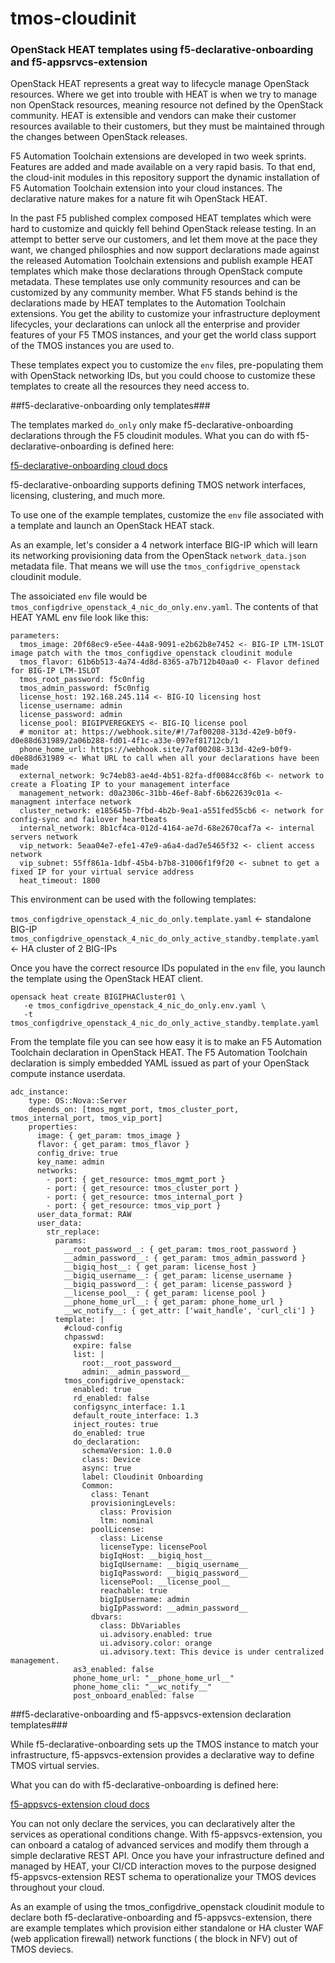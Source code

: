# tmos-cloudinit
### OpenStack HEAT templates using f5-declarative-onboarding and f5-appsrvcs-extension ###

OpenStack HEAT represents a great way to lifecycle manage OpenStack resources. Where we get into trouble with HEAT is when we try to manage non OpenStack resources, meaning resource not defined by the OpenStack community. HEAT is extensible and vendors can make their customer resources available to their customers, but they must be maintained through the changes between OpenStack releases.

F5 Automation Toolchain extensions are developed in two week sprints. Features are added and made available on a very rapid basis. To that end, the cloud-init modules in this repository support the dynamic installation of F5 Automation Toolchain extension into your cloud instances. The declarative nature makes for a nature fit wih OpenStack HEAT.

In the past F5 published complex composed HEAT templates which were hard to customize and quickly fell behind OpenStack release testing. In an attempt to better serve our customers, and let them move at the pace they want, we changed philosphies and now support declarations made against the released Automation Toolchain extensions and publish example HEAT templates which make those declarations through OpenStack compute metadata. These templates use only community resources and can be customized by any community member. What F5 stands behind is the declarations made by HEAT templates to the Automation Toolchain extensions. You get the ability to customize your infrastructure deployment lifecycles, your declarations can unlock all the enterprise and provider features of your F5 TMOS instances, and your get the world class support of the TMOS instances you are used to.

These templates expect you to customize the `env` files, pre-populating them with OpenStack networking IDs, but you could choose to customize these templates to create all the resources they need access to.

##f5-declarative-onboarding only templates###

The templates marked `do_only` only make f5-declarative-onboarding declarations through the F5 cloudinit modules. What you can do with f5-declarative-onboarding is defined here:

[f5-declarative-onboarding cloud docs](https://clouddocs.f5.com/products/extensions/f5-declarative-onboarding/latest/)

f5-declarative-onboarding supports defining TMOS network interfaces, licensing, clustering, and much more.

To use one of the example templates, customize the `env` file associated with a template and launch an OpenStack HEAT stack.

As an example, let's consider a 4 network interface BIG-IP which will learn its networking provisioning data from the OpenStack `network_data.json` metadata file. That means we will use the `tmos_configdrive_openstack` cloudinit module.

The assoiciated `env` file would be `tmos_configdrive_openstack_4_nic_do_only.env.yaml`. The contents of that HEAT YAML env file look like this:

```
parameters:
  tmos_image: 20f68ec9-e5ee-44a8-9091-e2b62b8e7452 <- BIG-IP LTM-1SLOT image patch with the tmos_configdive_openstack cloudinit module 
  tmos_flavor: 61b6b513-4a74-4d8d-8365-a7b712b40aa0 <- Flavor defined for BIG-IP LTM-1SLOT
  tmos_root_password: f5c0nfig
  tmos_admin_password: f5c0nfig
  license_host: 192.168.245.114 <- BIG-IQ licensing host
  license_username: admin
  license_password: admin
  license_pool: BIGIPVEREGKEYS <- BIG-IQ license pool 
  # monitor at: https://webhook.site/#!/7af00208-313d-42e9-b0f9-d0e88d631989/2a06b288-fd01-4f1c-a33e-097ef81712cb/1
  phone_home_url: https://webhook.site/7af00208-313d-42e9-b0f9-d0e88d631989 <- What URL to call when all your declarations have been made
  external_network: 9c74eb83-ae4d-4b51-82fa-df0084cc8f6b <- network to create a Floating IP to your management interface
  management_network: d0a2306c-31bb-46ef-8abf-6b622639c01a <- managment interface network
  cluster_network: e185645b-7fbd-4b2b-9ea1-a551fed55cb6 <- network for config-sync and failover heartbeats
  internal_network: 8b1cf4ca-012d-4164-ae7d-68e2670caf7a <- internal servers network 
  vip_network: 5eaa04e7-efe1-47e9-a6a4-dad7e5465f32 <- client access network
  vip_subnet: 55ff861a-1dbf-45b4-b7b8-31006f1f9f20 <- subnet to get a fixed IP for your virtual service address
  heat_timeout: 1800
```

This environment can be used with the following templates:

`tmos_configdrive_openstack_4_nic_do_only.template.yaml` <- standalone BIG-IP
`tmos_configdrive_openstack_4_nic_do_only_active_standby.template.yaml` <- HA cluster of 2 BIG-IPs

Once you have the correct resource IDs populated in the `env` file, you launch the template using the OpenStack HEAT client.

```
opensack heat create BIGIPHACluster01 \
   -e tmos_configdrive_openstack_4_nic_do_only.env.yaml \
   -t tmos_configdrive_openstack_4_nic_do_only_active_standby.template.yaml
```

From the template file you can see how easy it is to make an F5 Automation Toolchain declaration in OpenStack HEAT. The F5 Automation Toolchain declaration is simply embedded YAML issued as part of your OpenStack compute instance userdata.

```
adc_instance:
    type: OS::Nova::Server
    depends_on: [tmos_mgmt_port, tmos_cluster_port, tmos_internal_port, tmos_vip_port]
    properties:
      image: { get_param: tmos_image }
      flavor: { get_param: tmos_flavor }
      config_drive: true
      key_name: admin
      networks:
        - port: { get_resource: tmos_mgmt_port }
        - port: { get_resource: tmos_cluster_port }
        - port: { get_resource: tmos_internal_port }
        - port: { get_resource: tmos_vip_port }
      user_data_format: RAW
      user_data:
        str_replace:
          params:
            __root_password__: { get_param: tmos_root_password }
            __admin_password__: { get_param: tmos_admin_password }
            __bigiq_host__: { get_param: license_host }
            __bigiq_username__: { get_param: license_username }
            __bigiq_password__: { get_param: license_password }
            __license_pool__: { get_param: license_pool }
            __phone_home_url__: { get_param: phone_home_url }
            __wc_notify__: { get_attr: ['wait_handle', 'curl_cli'] }
          template: |
            #cloud-config
            chpasswd:
              expire: false
              list: |
                root:__root_password__
                admin:__admin_password__
            tmos_configdrive_openstack:
              enabled: true
              rd_enabled: false
              configsync_interface: 1.1
              default_route_interface: 1.3
              inject_routes: true
              do_enabled: true
              do_declaration:
                schemaVersion: 1.0.0
                class: Device
                async: true
                label: Cloudinit Onboarding
                Common:
                  class: Tenant
                  provisioningLevels:
                    class: Provision
                    ltm: nominal
                  poolLicense:
                    class: License
                    licenseType: licensePool
                    bigIqHost: __bigiq_host__
                    bigIqUsername: __bigiq_username__
                    bigIqPassword: __bigiq_password__
                    licensePool: __license_pool__
                    reachable: true
                    bigIpUsername: admin
                    bigIpPassword: __admin_password__
                  dbvars:
                    class: DbVariables
                    ui.advisory.enabled: true
                    ui.advisory.color: orange
                    ui.advisory.text: This device is under centralized management.
              as3_enabled: false
              phone_home_url: "__phone_home_url__"
              phone_home_cli: "__wc_notify__"
              post_onboard_enabled: false
```

##f5-declarative-onboarding and f5-appsvcs-extension declaration templates###

While f5-declarative-onboarding sets up the TMOS instance to match your infrastructure, f5-appsvcs-extension provides a declarative way to define TMOS virtual servies. 

What you can do with f5-declarative-onboarding is defined here:

[f5-appsvcs-extension cloud docs](https://clouddocs.f5.com/products/extensions/f5-appsvcs-extension/latest/)

You can not only declare the services, you can declaratively alter the services as operational conditions change. With f5-appsvcs-extension, you can onboard a catalog of advanced services and modify them through a simple declarative REST API. Once you have your infrastructure defined and managed by HEAT, your CI/CD interaction moves to the purpose designed f5-appsvcs-extension REST schema to operationalize your TMOS devices throughout your cloud.

As an example of using the tmos_configdrive_openstack cloudinit module to declare both f5-declarative-onboarding and f5-appsvcs-extension, there are example templates which provision either standalone or HA cluster WAF (web application firewall) network functions ( the block in NFV) out of TMOS deviecs.



